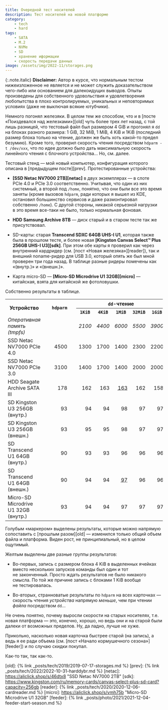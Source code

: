 ```yaml
---
title: Очередной тест носителей
description: Тест носителей на новой платформе
category:
    - tech
    - hard
tags:
    - SATA
    - M.2
    - NVMe
    - SD
    - хранение иформации
    - скорость передачи данных
image: /assets/img/2022-11/storages.png
---
```


{:.note.italic}
**Disclaimer:** Автор в курсе, что нормальным тестом нижеизложенное не является и не может служить доказательством чего-либо или основанием
для далекоидущих выводов. Опыты произведены для собственного удовольствия и удовлетворения любопытства в плохо контролируемых, уникальных и
неповторимых условиях (даже не выключая всякие ютубчики).

Немного погонял железяки. В целом тем же способом, что и в [посте «Поиздевался над железками»][old] чуть более трех лет назад, с той лишь
разницей, что тестовый файл был размером 4 GiB и прогонял я `dd` на блоках разного размера: 1 GiB, 32 MiB, 1 MiB, 4 KiB и 1KiB (последний
размер блока только на чтение, должен же быть хоть какой-то предел безумию). Кроме того, проверил скорость чтения посредством `hdparm -t /dev/xxx`,
что по идее должно было дать максимальную скорость линейного чтения с блочного устройства... Но, см. далее.

Тестовый стенд — мой новый компьютер, конфигурация которого описана в [предыдущем посте][prev]. Протестированные устройства:

* **[SSD Netac NV7000 2TB][netac]** в двух экземплярах — в слоте PCIe 4.0 и PCIe 3.0 соответственно. Учитывая, что один из них системный, а второй 
  под `/home`, понятно, что они были все это время заняты (кроме вызовов `hdparm`, ради которых я вышел из KDE, остановил большинство сервисов 
  и даже размонтировал собственно `/home`). С другой стороны, никакой серьезной нагрузки в это время все-таки не было, только нормальная фоновая.

* **HDD Samsung Archive 8TB** — диск старый и в старом тесте так же присутствовал.

* SD-карты: старая **Transcend SDXC 64GB UHS-I U1**, которая также была в прошлом тесте, и более новая 
  **[Kingston Canvas Se&shy;lect™ Plus 256GB UHS-I U3][sdk]**. При этом обе карты я проверил как через внутренний кардридер 
  (см. [пост «Новая железяка»][reader]), так и внешний noname-ридер для USB 3.0, который опять же был мной проверен три года назад.
  В таблице разные ридеры помечены как «(внутр.)» и «(внешн.)».

* Карта micro-SD — **[Micro-SD Microdrive U1 32GB][micro]** — китайская, взята для китайской же фотоловушки.

<!--more-->

Собственно результаты в таблице.

<table class="center">
<tr>
<th rowspan="2">Устройство</th><td rowspan="11"> </td><th rowspan="2"><code>hdparm</code></th>
                               <td rowspan="11"> </td><th colspan="5"><code>dd</code>-чтение</th>
                               <td rowspan="11"> </td><th colspan="4"><code>dd</code>-запись</th>
</tr>
<tr>
<th><code>1KiB</code></th>
<th><code>4KiB</code></th>
<th><code>1MiB</code></th>
<th><code>32MiB</code></th>
<th><code>1GiB</code></th>

<th><code>4KiB</code></th>
<th><code>1MiB</code></th>
<th><code>32MiB</code></th>
<th><code>1GiB</code></th>
</tr>

<tr style="font-style: italic;">
<td>Оперативная память (tmpfs)</td>
<td> </td>
<td align="right">2100</td>
<td align="right">4400</td>
<td align="right">6000</td>
<td align="right">5500</td>
<td align="right">3900</td>

<td align="right">4400</td>
<td align="right">6000</td>
<td align="right">5500</td>
<td align="right">3900</td>
</tr>

<tr>
<td>SSD Netac NV7000 PCIe 4.0</td>
<td align="right">4500</td>

<td align="right">1300</td>
<td align="right">1700</td>
<td align="right">1400</td>
<td align="right">2300</td>
<td align="right">2200</td>

<td align="right">  10</td>
<td align="right">1000</td>
<td align="right">1900</td>
<td align="right">1900</td>
</tr>

<tr>
<td>SSD Netac NV7000 PCIe 3.0</td>
<td align="right">3100</td>

<td align="right">1400</td>
<td align="right">1700</td>
<td align="right">1400</td>
<td align="right">2000</td>
<td align="right">2000</td>

<td align="right">  10</td>
<td align="right"> 860</td>
<td align="right">1300</td>
<td align="right">1400</td>
</tr>

<tr>
<td>HDD Seagate Archive SATA III</td>
<td align="right"> 178</td>

<td align="right"> 162</td>
<td align="right"> 163</td>
<td align="right" class="cold-marker"> <abbr title="Было 146">163</abbr></td>
<td align="right"> 162</td>
<td align="right"> 158</td>

<td align="right" class="marker"> &lt;&lt;1</td>
<td align="right" class="cold-marker">  <abbr title="Было 16">20</abbr></td>
<td align="right">  96</td>
<td align="right"> 132</td>
</tr>

<tr>
<td>SD Kingston U3 256GB (внутр.)</td>
<td align="right" class="marker">  93</td>

<td align="right">  94</td>
<td align="right">  94</td>
<td align="right">  98</td>
<td align="right">  97</td>
<td align="right">  97</td>

<td align="right" class="marker">  &lt;2</td>
<td align="right">  56</td>
<td align="right">  86</td>
<td align="right">  88</td>
</tr>

<tr>
<td>SD Kingston U3 256GB (внешн.)</td>
<td align="right" class="marker">  93</td>

<td align="right">  95</td>
<td align="right">  95</td>
<td align="right">  98</td>
<td align="right">  97</td>
<td align="right">  97</td>

<td align="right" class="marker">   2</td>
<td align="right">  60</td>
<td align="right">  87</td>
<td align="right">  88</td>
</tr>

<tr>
<td>SD Transcend U1 64GB (внутр.)</td>
<td align="right" class="marker">  90</td>

<td align="right">  93</td>
<td align="right">  93</td>
<td align="right">  96</td>
<td align="right">  96</td>
<td align="right">  96</td>

<td align="right" class="marker">  &lt;1</td>
<td align="right">  22</td>
<td align="right">  27</td>
<td align="right">  27</td>
</tr>

<tr>
<td>SD Transcend U1 64GB (внешн.)</td>
<td align="right" class="marker">  90</td>

<td align="right">  94</td>
<td align="right">  94</td>
<td align="right" class="cold-marker">  <abbr title="Было 80">97</abbr></td>
<td align="right">  96</td>
<td align="right">  96</td>

<td align="right" class="marker">  &lt;1</td>
<td align="right" class="cold-marker">  <abbr title="Было 20">23</abbr></td>
<td align="right">  28</td>
<td align="right">  28</td>
</tr>

<tr>
<td>Micro-SD Microdrive U1 32GB (внутр.)</td>
<td align="right" class="marker">  93</td>

<td align="right">  94</td>
<td align="right">  94</td>
<td align="right">  97</td>
<td align="right">  97</td>
<td align="right">  97</td>

<td align="right" class="marker">   1</td>
<td align="right">  15</td>
<td align="right">  16</td>
<td align="right">  16</td>
</tr>

</table>

Голубым «<span class="cold-marker">маркером</span>» выделены результаты, которые можно напрямую сопоставить с [прошлым разом][old] — изменился только
общий объем файла и платформа. Виден рост, не принципиальный, но в целом ощутимый.

<span class="marker">Желтым</span> выделены две разные группы результатов:

* Во-первых, запись с размером блока 4 KiB в выделенных ячейках вместо нескольких запусков команды был один и тот не законченный. Просто ждать 
  результатов не было никакого смысла. По той же причине запись с блоками 1 KiB вообще не тестировалась.

* Во-вторых, странноватые результаты по `hdparm` на всех карточках — скорость чтения *устройства* напрямую *меньше*, чем при чтении *файла* 
  посредством `dd`...

Не очень понятно, почему выросли скорости на старых носителях, т.е. новая платформа — это, конечно, хорошо, но ведь они и на старой были далеки 
от возможных пределов. Ну, да ладно, лучше не хуже.

Прикольно, насколько новая карточка быстрее старой (на запись), а ведь я ее ради объема (см. [пост «Начало кормушечного сезона»][feeder]) 
и по случаю скидки покупал.

Как-то так, так как-то.

[old]: {% link _posts/tech/2019/2019-07-17-storages.md %}
[prev]: {% link _posts/tech/2022/2022-10-31-harddybr.md %}
[netac]: https://aliclick.shop/s/46dtx8 "SSD Netac NV7000 2TB"
[sdk]: https://www.kingston.com/ru/memory-cards/canvas-select-plus-sd-card?capacity=256gb
[reader]: {% link _posts/tech/2020/2020-12-06-cardreader.md %}
[micro]: https://aliclick.shop/s/vmh75b "Micro-SD Microdrive U1 32GB"
[feeder]: {% link _posts/photo/2021/2021-12-04-feeder-start-season.md %}
